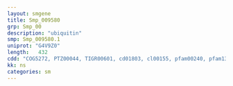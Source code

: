 ```yaml
---
layout: smgene
title: Smp_009580
grp: Smp_00
description: "ubiquitin"
smp: Smp_009580.1
uniprot: "G4V9Z0"
length:   432
cdd: "COG5272, PTZ00044, TIGR00601, cd01803, cl00155, pfam00240, pfam13019, smart00213"
kk: ns
categories: sm
---
```

